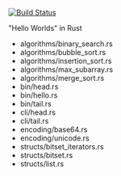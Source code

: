 [![Build Status](https://api.travis-ci.org/alopatindev/rust_experiments.svg?branch=master)](https://travis-ci.org/alopatindev/rust_experiments)

"Hello Worlds" in Rust

* algorithms/binary_search.rs
* algorithms/bubble_sort.rs
* algorithms/insertion_sort.rs
* algorithms/max_subarray.rs
* algorithms/merge_sort.rs
* bin/head.rs
* bin/hello.rs
* bin/tail.rs
* cli/head.rs
* cli/tail.rs
* encoding/base64.rs
* encoding/unicode.rs
* structs/bitset_iterators.rs
* structs/bitset.rs
* structs/list.rs
